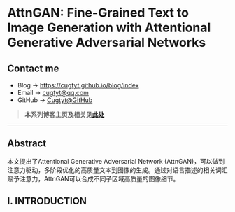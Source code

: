 # AttnGAN: Fine-Grained Text to Image Generation with Attentional Generative Adversarial Networks <!-- omit in toc -->

## Contact me <!-- omit in toc -->

* Blog -> <https://cugtyt.github.io/blog/index>
* Email -> <cugtyt@qq.com>
* GitHub -> [Cugtyt@GitHub](https://github.com/Cugtyt)

> **本系列博客主页及相关见**[**此处**](https://cugtyt.github.io/blog/papers/index)

---

## Abstract

本文提出了Attentional Generative Adversarial Network (AttnGAN)，可以做到注意力驱动，多阶段优化的高质量文本到图像的生成。通过对语言描述的相关词汇赋予注意力，AttnGAN可以合成不同子区域高质量的图像细节。

## I. INTRODUCTION

